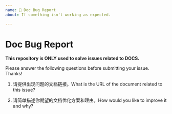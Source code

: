 ```yaml
---
name: 🐛 Doc Bug Report
about: If something isn't working as expected.

---
```


# Doc Bug Report

**This repository is ONLY used to solve issues related to DOCS.**

Please answer the following questions before submitting your issue. Thanks!

1. 请提供出现问题的文档链接。What is the URL of the document related to this issue?


2. 请简单描述你期望的文档优化方案和理由。How would you like to improve it and why?

